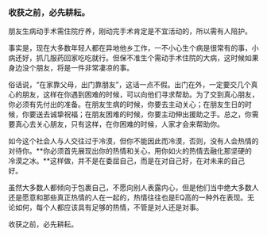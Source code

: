 ### 收获之前，必先耕耘。

朋友生病动手术需住院疗养，刚动完手术肯定是不宜活动的，所以需有人陪护。

事实是，现在大多数年轻人都在异地他乡工作，一不小心生个病是很常有的事，小病还好，抓几服药回家吃吃就行。但保不准生个需动手术住院的大病，这时候如果身边没个朋友，将是一件非常凄凉的事。

俗话说，“在家靠父母，出门靠朋友”，这话一点不假。出门在外，一定要交几个真心的朋友，这样在你遇到困难的时候，可以向他们寻求帮助。为了交到真心朋友，你必须有先付出的准备。在朋友生病的时候，你要去主动关心；在朋友生日的时候，你要送去诚挚祝福；在朋友困难的时候，你要主动伸出援助之手。总之，你需要真心去关心朋友，只有这样，在你困难的时候，人家才会来帮助你。

如今这个社会人与人交往过于冷漠，但你不能因此而冷漠，否则，没有人会热情的对待你。**你必须首先展现出你的热情和关心，用你如火的热情去融化那坚硬的冷漠之冰。**这样做，并不是在委屈自己，而是在对自己好，在对未来的自己好。 

虽然大多数人都倾向于包裹自己，不愿向别人表露内心，但是他们当中绝大多数人还是愿意和那些真正热情的人在一起的，热情往往也是EQ高的一种外在表现。无论如何，每个人都应该具有足够的热情，不管是对人还是对事。

收获之前，必先耕耘。